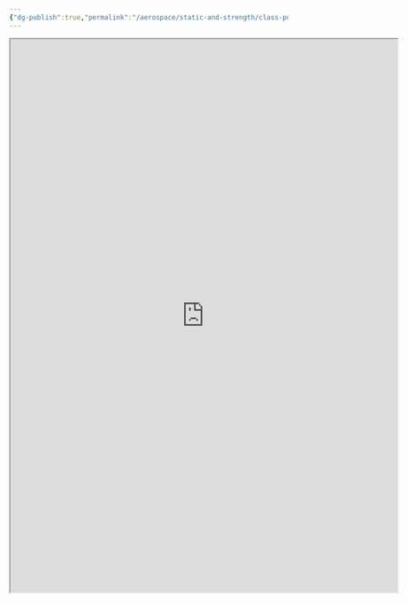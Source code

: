 ```yaml
---
{"dg-publish":true,"permalink":"/aerospace/static-and-strength/class-pdf/class-note-part-1-pdf/","noteIcon":"","created":"2025-10-10T22:08:45.689-04:00"}
---
```


<iframe src="https://drive.google.com/file/d/145xM8_2oqLgbE2hawY5RnQvEAEAqiDVp/view?usp=drive_link" width="700" height="1000" ></iframe>